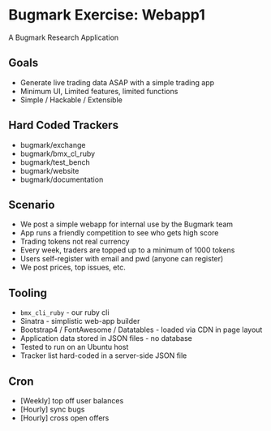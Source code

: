 # Bugmark Exercise: Webapp1

A Bugmark Research Application

## Goals 

- Generate live trading data ASAP with a simple trading app
- Minimum UI, Limited features, limited functions
- Simple / Hackable / Extensible

## Hard Coded Trackers

- bugmark/exchange
- bugmark/bmx_cl_ruby
- bugmark/test_bench
- bugmark/website
- bugmark/documentation

## Scenario

- We post a simple webapp for internal use by the Bugmark team
- App runs a friendly competition to see who gets high score
- Trading tokens not real currency
- Every week, traders are topped up to a minimum of 1000 tokens
- Users self-register with email and pwd (anyone can register)
- We post prices, top issues, etc. 

## Tooling

- `bmx_cli_ruby` - our ruby cli
- Sinatra - simplistic web-app builder
- Bootstrap4 / FontAwesome / Datatables - loaded via CDN in page layout
- Application data stored in JSON files - no database
- Tested to run on an Ubuntu host
- Tracker list hard-coded in a server-side JSON file

## Cron 

- [Weekly] top off user balances
- [Hourly] sync bugs
- [Hourly] cross open offers
